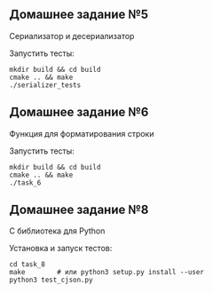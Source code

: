 ## Домашнее задание №5

Сериализатор и десериализатор

Запустить тесты:
```shell
mkdir build && cd build
cmake .. && make
./serializer_tests
```

## Домашнее задание №6

Функция для форматирования строки

Запустить тесты:
```shell
mkdir build && cd build
cmake .. && make
./task_6
```

## Домашнее задание №8

C библиотека для Python

Установка и запуск тестов:
```shell
cd task_8
make        # или python3 setup.py install --user
python3 test_cjson.py
```